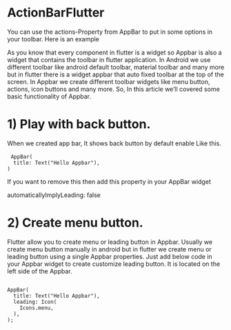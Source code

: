 # ActionBarFlutter
You can use the actions-Property from AppBar to put in some options in your toolbar. Here is an example

As you know that every component in flutter is a widget so Appbar is also a widget that contains the toolbar in flutter application. In Android we use different toolbar like android default toolbar, material toolbar and many more but in flutter there is a widget appbar that auto fixed toolbar at the top of the screen.
In Appbar we create different toolbar widgets like menu button, actions, icon buttons and many more. So, In this article we’ll covered some basic functionality of Appbar.

# 1) Play with back button.
When we created app bar, It shows back button by default enable Like this.
<pre>
 <code>AppBar(
  title: Text("Hello Appbar"),
)</code></pre>

If you want to remove this then add this property in your AppBar widget

automaticallyImplyLeading: false

# 2) Create menu button.
Flutter allow you to create menu or leading button in Appbar. Usually we create menu button manually in android but in flutter we create menu or leading button using a single Appbar properties. Just add below code in your Appbar widget to create customize leading button. It is located on the left side of the Appbar.
<pre>
<code>
AppBar(
  title: Text("Hello Appbar"),
  leading: Icon(
    Icons.menu,
  ),
);</code></pre>



